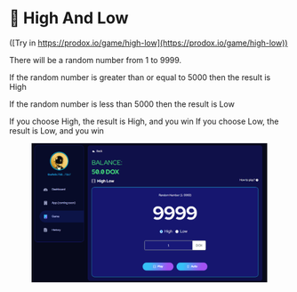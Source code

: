 # 🎲 High And Low

([Try in https://prodox.io/game/high-low](https://prodox.io/game/high-low))

There will be a random number from 1 to 9999.&#x20;

If the random number is greater than or equal to 5000 then the result is High&#x20;

If the random number is less than 5000 then the result is Low&#x20;

If you choose High, the result is High, and you win If you choose Low, the result is Low, and you win

<figure><img src="../../../.gitbook/assets/image (1).png" alt=""><figcaption></figcaption></figure>
